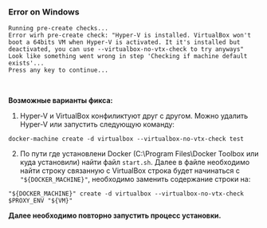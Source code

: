 ### Error on Windows

```
Running pre-create checks...
Error wirh pre-create check: "Hyper-V is installed. VirtualBox won't boot a 64bits VM when Hyper-V is activated. It it's installed but deactivated, you can use --virtualbox-no-vtx-check to try anyways"
Look like something went wrong in step 'Checking if machine default exists'...
Press any key to continue...
```
<br/>

**Возможные варианты фикса:**


1. Hyper-V и VirtualBox конфиликтуют друг с другом. Можно удалить Hyper-V или запустить следующую команду:

```docker-machine create -d virtualbox --virtualbox-no-vtx-check test```


2. По пути где установлени Docker (C:\\Program Files\\Docker Toolbox или куда установили) найти файл `start.sh`. Далее в файле необходимо найти строку связанную с VirtualBox строка будет начинаться с `"${DOCKER_MACHINE}"`, необходимо заменить содержание строки на:

`"${DOCKER_MACHINE}" create -d virtualbox --virtualbox-no-vtx-check $PROXY_ENV "${VM}"`

**Далее необходимо повторно запустить процесс установки.**
